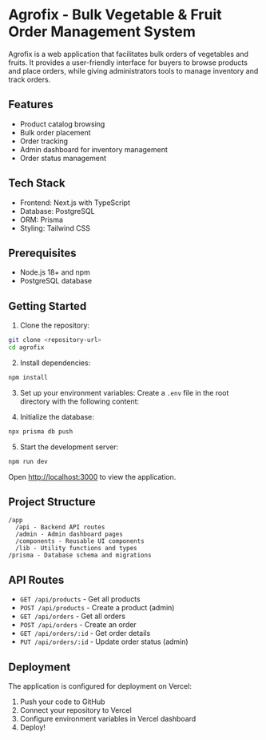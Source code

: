 # Agrofix - Bulk Vegetable & Fruit Order Management System

Agrofix is a web application that facilitates bulk orders of vegetables and fruits. It provides a user-friendly interface for buyers to browse products and place orders, while giving administrators tools to manage inventory and track orders.

## Features

- Product catalog browsing
- Bulk order placement
- Order tracking
- Admin dashboard for inventory management
- Order status management

## Tech Stack

- Frontend: Next.js with TypeScript
- Database: PostgreSQL
- ORM: Prisma
- Styling: Tailwind CSS

## Prerequisites

- Node.js 18+ and npm
- PostgreSQL database

## Getting Started

1. Clone the repository:
```bash
git clone <repository-url>
cd agrofix
```

2. Install dependencies:
```bash
npm install
```

3. Set up your environment variables:
Create a `.env` file in the root directory with the following content:

4. Initialize the database:
```bash
npx prisma db push
```

5. Start the development server:
```bash
npm run dev
```

Open [http://localhost:3000](http://localhost:3000) to view the application.

## Project Structure

```
/app
  /api - Backend API routes
  /admin - Admin dashboard pages
  /components - Reusable UI components
  /lib - Utility functions and types
/prisma - Database schema and migrations
```

## API Routes

- `GET /api/products` - Get all products
- `POST /api/products` - Create a product (admin)
- `GET /api/orders` - Get all orders
- `POST /api/orders` - Create an order
- `GET /api/orders/:id` - Get order details
- `PUT /api/orders/:id` - Update order status (admin)

## Deployment

The application is configured for deployment on Vercel:

1. Push your code to GitHub
2. Connect your repository to Vercel
3. Configure environment variables in Vercel dashboard
4. Deploy!
